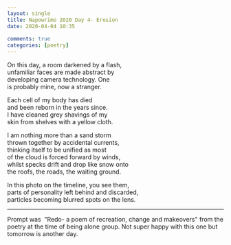 ```yaml
---  
layout: single  
title: Napowrimo 2020 Day 4- Erosion  
date: 2020-04-04 10:35  
  
comments: true  
categories: [poetry] 
---  
```

On this day, a room darkened by a flash,  
unfamiliar faces are made abstract by  
developing camera technology. One  
is probably mine, now a stranger.  

Each cell of my body has died  
and been reborn in the years since.  
I have cleaned grey shavings of my  
skin from shelves with a yellow cloth.  

I am nothing more than a sand storm  
thrown together by accidental currents,  
thinking itself to be unified as most  
of the cloud is forced forward by winds,  
whilst specks drift and drop like snow onto  
the roofs, the roads, the waiting ground.  

In this photo on the timeline, you see them,  
parts of personality left behind and discarded,  
particles becoming blurred spots on the lens.  

***  

Prompt was  "Redo- a poem of recreation, change and makeovers" from the poetry at the time of being alone group. Not super happy with this one but tomorrow is another day.  
